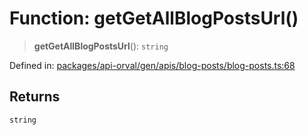 # Function: getGetAllBlogPostsUrl()

> **getGetAllBlogPostsUrl**(): `string`

Defined in: [packages/api-orval/gen/apis/blog-posts/blog-posts.ts:68](https://github.com/the-inconvenience-store/mono-example/blob/d567288f2dff3ffa4a2fdf7eb46acac0b7cd0929/packages/api-orval/gen/apis/blog-posts/blog-posts.ts#L68)

## Returns

`string`
